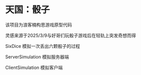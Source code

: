 # 天国：骰子

该项目为浪客楠构思游戏原型代码

灵感来源于2025/3/9与好哥们玩骰子游戏后在轻轨上突发奇想而得

SixDice 模拟一次丢出六颗骰子的过程

ServerSimulation 模拟服务器端

ClientSimulation 模拟客户端